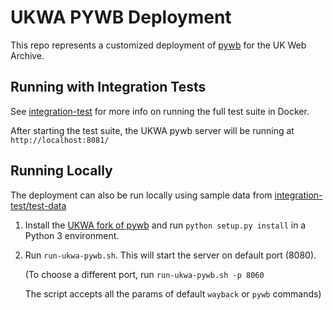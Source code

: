 UKWA PYWB Deployment
====================

This repo represents a customized deployment of [pywb](https://github.com/webrecorder/pywb) for the UK Web Archive.

Running with Integration Tests
------------------------------

See [integration-test](integration-test) for more info on running the full test suite in Docker.

After starting the test suite, the UKWA pywb server will be running at `http://localhost:8081/`


Running Locally
---------------

The deployment can also be run locally using sample data from [integration-test/test-data](integration-test/test-data)

1) Install the [UKWA fork of pywb](https://github.com/ukwa/pywb) and run `python setup.py install` in a Python 3 environment.

2) Run `run-ukwa-pywb.sh`. This will start the server on default port (8080).

   (To choose a different port, run `run-ukwa-pywb.sh -p 8060`

   The script accepts all the params of default `wayback` or `pywb` commands)
    

